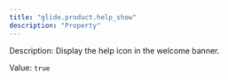 ```yaml
---
title: "glide.product.help_show"
description: "Property"
---
```


Description: Display the help icon in the welcome banner.

Value: `true`